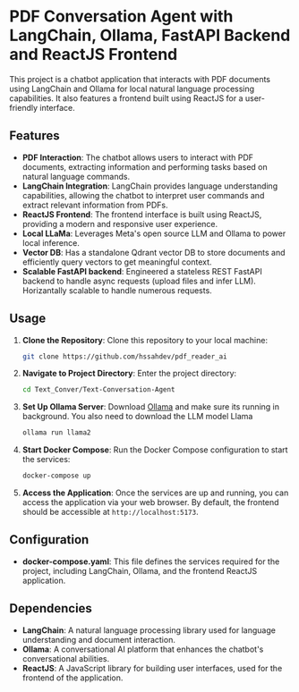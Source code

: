 # PDF Conversation Agent with LangChain, Ollama, FastAPI Backend and ReactJS Frontend 

This project is a chatbot application that interacts with PDF documents using LangChain and Ollama for local natural language processing capabilities. It also features a frontend built using ReactJS for a user-friendly interface.

## Features

- **PDF Interaction**: The chatbot allows users to interact with PDF documents, extracting information and performing tasks based on natural language commands.
- **LangChain Integration**: LangChain provides language understanding capabilities, allowing the chatbot to interpret user commands and extract relevant information from PDFs.
- **ReactJS Frontend**: The frontend interface is built using ReactJS, providing a modern and responsive user experience.
- **Local LLaMa**: Leverages Meta's open source LLM and Ollama to power local inference.
- **Vector DB**: Has a standalone Qdrant vector DB to store documents and efficiently query vectors to get meaningful context.
- **Scalable FastAPI backend**: Engineered a stateless REST FastAPI backend to handle async requests (upload files and infer LLM). Horizantally scalable to handle numerous requests.

## Usage

1. **Clone the Repository**: Clone this repository to your local machine:

   ```bash
   git clone https://github.com/hssahdev/pdf_reader_ai
   ```

2. **Navigate to Project Directory**: Enter the project directory:

   ```bash
   cd Text_Conver/Text-Conversation-Agent
   ```

3. **Set Up Ollama Server**: Download [Ollama](https://ollama.com/download) and make sure its running in background. You also need to download the LLM model Llama

    ```bash
    ollama run llama2    
    ```


4. **Start Docker Compose**: Run the Docker Compose configuration to start the services:

   ```bash
   docker-compose up
   ```

5. **Access the Application**: Once the services are up and running, you can access the application via your web browser. By default, the frontend should be accessible at `http://localhost:5173`.

## Configuration

- **docker-compose.yaml**: This file defines the services required for the project, including LangChain, Ollama, and the frontend ReactJS application.

## Dependencies

- **LangChain**: A natural language processing library used for language understanding and document interaction.
- **Ollama**: A conversational AI platform that enhances the chatbot's conversational abilities.
- **ReactJS**: A JavaScript library for building user interfaces, used for the frontend of the application.
